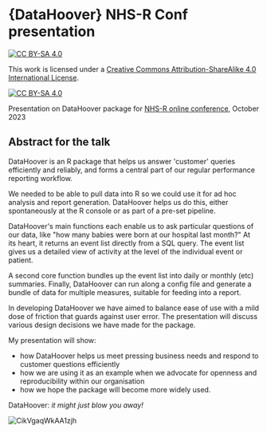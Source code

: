 # {DataHoover} NHS-R Conf presentation

[![CC BY-SA 4.0][cc-by-sa-shield]][cc-by-sa]

This work is licensed under a
[Creative Commons Attribution-ShareAlike 4.0 International License][cc-by-sa].

[![CC BY-SA 4.0][cc-by-sa-image]][cc-by-sa]

[cc-by-sa]: http://creativecommons.org/licenses/by-sa/4.0/
[cc-by-sa-image]: https://licensebuttons.net/l/by-sa/4.0/88x31.png
[cc-by-sa-shield]: https://img.shields.io/badge/License-CC%20BY--SA%204.0-lightgrey.svg

Presentation on DataHoover package for [NHS-R online conference](https://nhsrcommunity.com/events/nhs-r-nhs-pycom-online-conference-talks-2023-ticket-for-virtual-attendance-on-wednesday-11th-october-2023/), October 2023

## Abstract for the talk

DataHoover is an R package that helps us answer 'customer' queries efficiently and reliably,
and forms a central part of our regular performance reporting workflow.

We needed to be able to pull data into R so we could use it for ad hoc analysis and report generation.
DataHoover helps us do this, either spontaneously at the R console or as part of a pre-set pipeline.

DataHoover's main functions each enable us to ask particular questions of our data, like
"how many babies were born at our hospital last month?"
At its heart, it returns an event list directly from a SQL query.
The event list gives us a detailed view of activity at the level of the individual event or patient.

A second core function bundles up the event list into daily or monthly (etc) summaries.
Finally, DataHoover can run along a config file and generate a bundle of data for multiple measures,
suitable for feeding into a report.

In developing DataHoover we have aimed to balance ease of use with a mild dose of friction that guards against user error.
The presentation will discuss various design decisions we have made for the package.

My presentation will show:
 * how DataHoover helps us meet pressing business needs and respond to customer questions efficiently
 * how we are using it as an example when we advocate for openness and reproducibility within our organisation
 * how we hope the package will become more widely used.

DataHoover: _it might just blow you away!_

![CikVgaqWkAA1zjh](https://github.com/francisbarton/DataHoover-NHS-R/assets/1819920/f1d05054-cd4b-468c-b258-9749e0deb00c)

